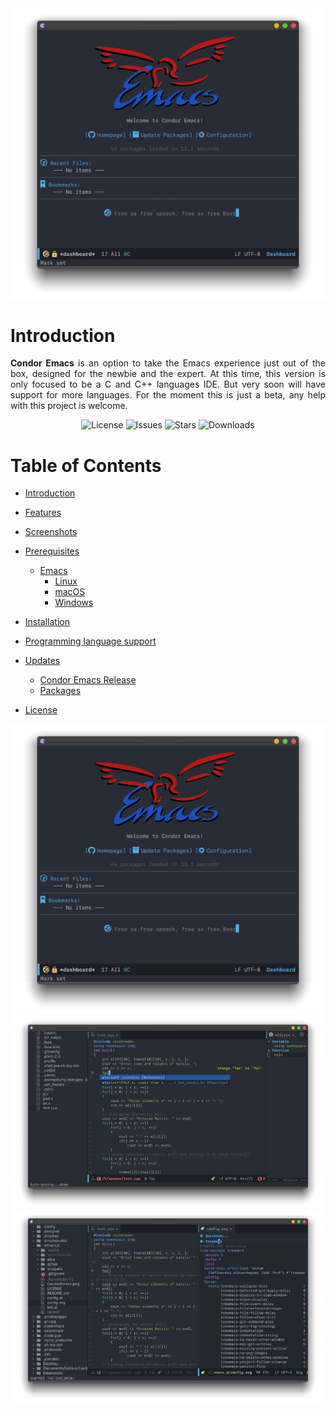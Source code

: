 <img src="https://github.com/apemangr/Condor-Emacs/blob/master/images/CondorEmacsDash.png" alt="Branching">


# Introduction

<p align="justify">
  <b>Condor Emacs</b> is an option to take the Emacs experience just out of the box, designed for the newbie and the expert.
 At this time, this version is only focused to be a C and C++ languages IDE. But very soon will have support for more languages.
  For the moment this is just a beta, any help with this project is welcome.
</p>

<p align="center">
  <img src="https://img.shields.io/github/license/apemangr/Condor-Emacs" alt="License" title="" />
  <img src="https://img.shields.io/github/issues/apemangr/Condor-Emacs" alt="Issues" title="" />  
  <img src="https://img.shields.io/github/stars/apemangr/Condor-Emacs" alt="Stars" title="" /> 
  <img src="https://img.shields.io/github/downloads/apemangr/Condor-Emacs/v1.0-beta/total" alt="Downloads" title="" />
</p>

# Table of Contents

- [Introduction](#introduction)

- [Features](#features)

- [Screenshots](#screenshots)

- [Prerequisites](#prerequisites)
    - [Emacs](#emacs)
        - [Linux](#linux)
        - [macOS](#macos)
        - [Windows](#windows)
- [Installation](#installation)
- [Programming language support](#programming-language-support)
- [Updates](#updates)
    - [Condor Emacs Release](#condor-emacs-release)
    - [Packages](#packages)
- [License](#license)


<p align="center">
  
  <img src="https://github.com/apemangr/Condor-Emacs/blob/master/images/CondorEmacsDash.png" alt="Condor Emacs" title="" />
  
  <img src="https://github.com/apemangr/Condor-Emacs/blob/master/images/CondorEmacsCode.png" alt="Coding" title="" />
  
  <img src="https://github.com/apemangr/Condor-Emacs/blob/master/images/CondorEmacsConfig.png" alt="Config" title="" />  
  
</p>
